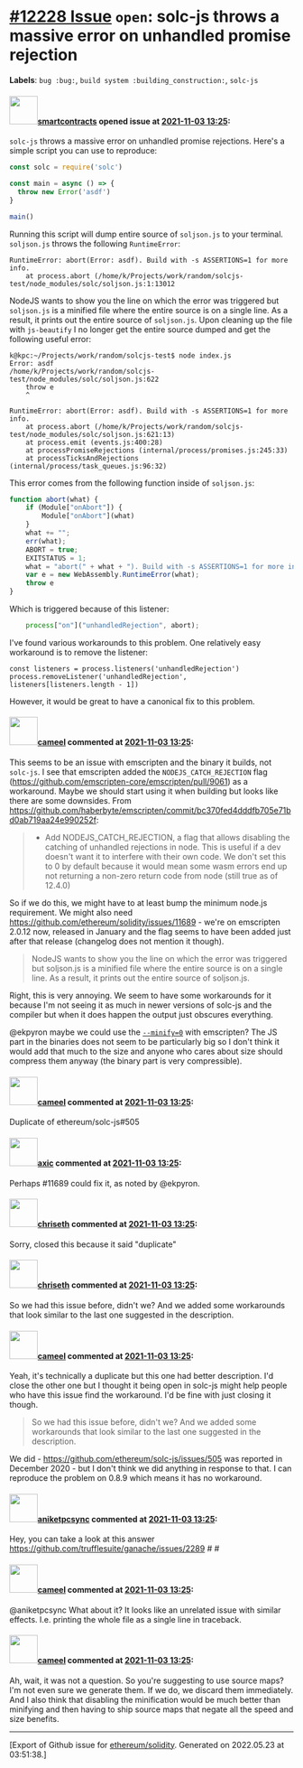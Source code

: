 # [\#12228 Issue](https://github.com/ethereum/solidity/issues/12228) `open`: solc-js throws a massive error on unhandled promise rejection
**Labels**: `bug :bug:`, `build system :building_construction:`, `solc-js`


#### <img src="https://avatars.githubusercontent.com/u/14298799?u=fc611223360f6bddb7d404becaaf1ee8ccbf5529&v=4" width="50">[smartcontracts](https://github.com/smartcontracts) opened issue at [2021-11-03 13:25](https://github.com/ethereum/solidity/issues/12228):

`solc-js` throws a massive error on unhandled promise rejections. Here's a simple script you can use to reproduce:

```js
const solc = require('solc')

const main = async () => {
  throw new Error('asdf')
}

main()
```

Running this script will dump entire source of `soljson.js` to your terminal. `soljson.js` throws the following `RuntimeError`:

```
RuntimeError: abort(Error: asdf). Build with -s ASSERTIONS=1 for more info.
    at process.abort (/home/k/Projects/work/random/solcjs-test/node_modules/solc/soljson.js:1:13012
```

NodeJS wants to show you the line on which the error was triggered but `soljson.js` is a minified file where the entire source is on a single line. As a result, it prints out the entire source of `soljson.js`. Upon cleaning up the file with `js-beautify` I no longer get the entire source dumped and get the following useful error:

```
k@kpc:~/Projects/work/random/solcjs-test$ node index.js 
Error: asdf
/home/k/Projects/work/random/solcjs-test/node_modules/solc/soljson.js:622
    throw e
    ^

RuntimeError: abort(Error: asdf). Build with -s ASSERTIONS=1 for more info.
    at process.abort (/home/k/Projects/work/random/solcjs-test/node_modules/solc/soljson.js:621:13)
    at process.emit (events.js:400:28)
    at processPromiseRejections (internal/process/promises.js:245:33)
    at processTicksAndRejections (internal/process/task_queues.js:96:32)
```

This error comes from the following function inside of `soljson.js`:

```js
function abort(what) {
    if (Module["onAbort"]) {
        Module["onAbort"](what)
    }
    what += "";
    err(what);
    ABORT = true;
    EXITSTATUS = 1;
    what = "abort(" + what + "). Build with -s ASSERTIONS=1 for more info.";
    var e = new WebAssembly.RuntimeError(what);
    throw e
}
```

Which is triggered because of this listener:

```js
    process["on"]("unhandledRejection", abort);
```

I've found various workarounds to this problem. One relatively easy workaround is to remove the listener:

```
const listeners = process.listeners('unhandledRejection')
process.removeListener('unhandledRejection', listeners[listeners.length - 1])
```

However, it would be great to have a canonical fix to this problem.

#### <img src="https://avatars.githubusercontent.com/u/137030?v=4" width="50">[cameel](https://github.com/cameel) commented at [2021-11-03 13:25](https://github.com/ethereum/solidity/issues/12228#issuecomment-959288522):

This seems to be an issue with emscripten and the binary it builds, not `solc-js`. I see that emscripten added the `NODEJS_CATCH_REJECTION` flag (https://github.com/emscripten-core/emscripten/pull/9061) as a workaround. Maybe we should start using it when building but looks like there are some downsides. From https://github.com/haberbyte/emscripten/commit/bc370fed4dddfb705e71bd0ab719aa24e990252f:

> * Add NODEJS_CATCH_REJECTION, a flag that allows disabling the catching of unhandled rejections in node. This is useful if a dev doesn't want it to interfere with their own code. We don't set this to 0 by default because it would mean some wasm errors end up not returning a non-zero return code from node (still true as of 12.4.0)

So if we do this, we might have to at least bump the minimum node.js requirement. We might also need https://github.com/ethereum/solidity/issues/11689 - we're on emscripten 2.0.12 now, released in January and the flag seems to have been added just after that release (changelog does not mention it though).

> NodeJS wants to show you the line on which the error was triggered but soljson.js is a minified file where the entire source is on a single line. As a result, it prints out the entire source of soljson.js.

Right, this is very annoying. We seem to have some workarounds for it because I'm not seeing it as much in newer versions of solc-js and the compiler but when it does happen the output just obscures everything.

@ekpyron maybe we could use the [`--minify=0`](https://emscripten.org/docs/tools_reference/emcc.html#emcc-minify) with emscripten? The JS part in the binaries does not seem to be particularly big so I don't think it would add that much to the size and anyone who cares about size should compress them anyway (the binary part is very compressible).

#### <img src="https://avatars.githubusercontent.com/u/137030?v=4" width="50">[cameel](https://github.com/cameel) commented at [2021-11-03 13:25](https://github.com/ethereum/solidity/issues/12228#issuecomment-959291324):

Duplicate of ethereum/solc-js#505

#### <img src="https://avatars.githubusercontent.com/u/20340?v=4" width="50">[axic](https://github.com/axic) commented at [2021-11-03 13:25](https://github.com/ethereum/solidity/issues/12228#issuecomment-959496165):

Perhaps #11689 could fix it, as noted by @ekpyron.

#### <img src="https://avatars.githubusercontent.com/u/9073706?v=4" width="50">[chriseth](https://github.com/chriseth) commented at [2021-11-03 13:25](https://github.com/ethereum/solidity/issues/12228#issuecomment-963103568):

Sorry, closed this because it said "duplicate"

#### <img src="https://avatars.githubusercontent.com/u/9073706?v=4" width="50">[chriseth](https://github.com/chriseth) commented at [2021-11-03 13:25](https://github.com/ethereum/solidity/issues/12228#issuecomment-963104115):

So we had this issue before, didn't we? And we added some workarounds that look similar to the last one suggested in the description.

#### <img src="https://avatars.githubusercontent.com/u/137030?v=4" width="50">[cameel](https://github.com/cameel) commented at [2021-11-03 13:25](https://github.com/ethereum/solidity/issues/12228#issuecomment-963119053):

Yeah, it's technically a duplicate but this one had better description. I'd close the other one but I thought it being open in solc-js might help people who have this issue find the workaround. I'd be fine with just closing it though.

> So we had this issue before, didn't we? And we added some workarounds that look similar to the last one suggested in the description.

We did - https://github.com/ethereum/solc-js/issues/505 was reported in December 2020 - but I don't think we did anything in response to that. I can reproduce the problem on 0.8.9 which means it has no workaround.

#### <img src="https://avatars.githubusercontent.com/u/84268324?v=4" width="50">[aniketpcsync](https://github.com/aniketpcsync) commented at [2021-11-03 13:25](https://github.com/ethereum/solidity/issues/12228#issuecomment-1030746344):

Hey, you can take a look at this answer https://github.com/trufflesuite/ganache/issues/2289 # #

#### <img src="https://avatars.githubusercontent.com/u/137030?v=4" width="50">[cameel](https://github.com/cameel) commented at [2021-11-03 13:25](https://github.com/ethereum/solidity/issues/12228#issuecomment-1031348546):

@aniketpcsync What about it? It looks like an unrelated issue with similar effects. I.e. printing the whole file as a single line in traceback.

#### <img src="https://avatars.githubusercontent.com/u/137030?v=4" width="50">[cameel](https://github.com/cameel) commented at [2021-11-03 13:25](https://github.com/ethereum/solidity/issues/12228#issuecomment-1031351540):

Ah, wait, it was not a question. So you're suggesting to use source maps? I'm not even sure we generate them. If we do, we discard them immediately. And I also think that disabling the minification would be much better than minifying and then having to ship source maps that negate all the speed and size benefits.


-------------------------------------------------------------------------------



[Export of Github issue for [ethereum/solidity](https://github.com/ethereum/solidity). Generated on 2022.05.23 at 03:51:38.]
